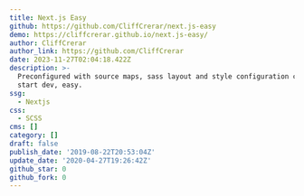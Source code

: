 ```yaml
---
title: Next.js Easy
github: https://github.com/CliffCrerar/next.js-easy
demo: https://cliffcrerar.github.io/next.js-easy/
author: CliffCrerar
author_link: https://github.com/CliffCrerar
date: 2023-11-27T02:04:18.422Z
description: >-
  Preconfigured with source maps, sass layout and style configuration clone and
  start dev, easy.
ssg:
  - Nextjs
css:
  - SCSS
cms: []
category: []
draft: false
publish_date: '2019-08-22T20:53:04Z'
update_date: '2020-04-27T19:26:42Z'
github_star: 0
github_fork: 0
---
```

